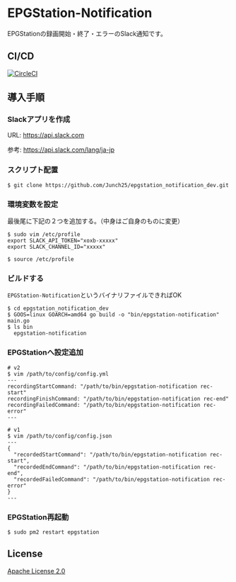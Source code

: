 # EPGStation-Notification 
EPGStationの録画開始・終了・エラーのSlack通知です。

## CI/CD
[![CircleCI](https://circleci.com/gh/Junch25/epgstation_notification_dev.svg?style=svg&circle-token=dca9a42b603c37eecb8e2c033762eb1b096a873b)](https://circleci.com/gh/Junch25/epgstation_notification_dev)

## 導入手順
### Slackアプリを作成

URL: https://api.slack.com

参考: https://api.slack.com/lang/ja-jp

### スクリプト配置
```shell script
$ git clone https://github.com/Junch25/epgstation_notification_dev.git
```

### 環境変数を設定

最後尾に下記の２つを追加する。（中身はご自身のものに変更）
```shell script
$ sudo vim /etc/profile
export SLACK_API_TOKEN="xoxb-xxxxx"
export SLACK_CHANNEL_ID="xxxxx"

$ source /etc/profile
```

### ビルドする

`EPGStation-Notification`というバイナリファイルできればOK
```shell script
$ cd epgstation_notification_dev
$ GOOS=linux GOARCH=amd64 go build -o "bin/epgstation-notification" main.go
$ ls bin
  epgstation-notification
```

### EPGStationへ設定追加
```shell script
# v2
$ vim /path/to/config/config.yml
---
recordingStartCommand: "/path/to/bin/epgstation-notification rec-start"
recordingFinishCommand: "/path/to/bin/epgstation-notification rec-end"
recordingFailedCommand: "/path/to/bin/epgstation-notification rec-error"
---

# v1
$ vim /path/to/config/config.json
---
{
  "recordedStartCommand": "/path/to/bin/epgstation-notification rec-start",
  "recordedEndCommand": "/path/to/bin/epgstation-notification rec-end",
  "recordedFailedCommand": "/path/to/bin/epgstation-notification rec-error"
}
---
```
### EPGStation再起動
```shell script
$ sudo pm2 restart epgstation
```
## License
[Apache License 2.0](https://github.com/Junch25/rec_notice_slack_dev/blob/main/LICENSE)

